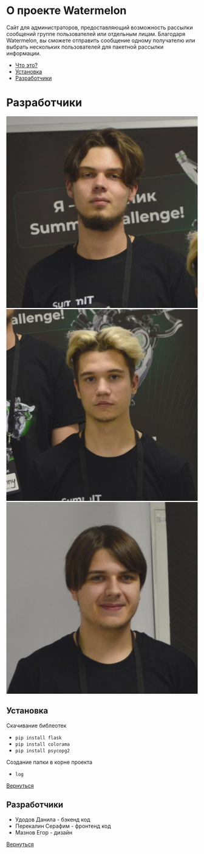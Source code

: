 # О проекте Watermelon

Сайт для администраторов, предоставляющий возможность рассылки сообщений группе пользователей или отдельным лицам. Благодаря Watermelon, вы сможете отправить сообщение одному получателю или выбрать нескольких пользователей для пакетной рассылки информации.

* [Что это?](#о-проекте-watermelon)
* [Установка](#установка)
* [Разработчики](#разработчики)

# Разработчики

<!-- Frontend Developer -->

![Serafim](https://github.com/AsQqqq/hackathon/blob/main/git-assets/Serafim.png?raw=true)
![Danila](https://github.com/AsQqqq/hackathon/blob/main/git-assets/Danila.png?raw=true)
![Egor](https://github.com/AsQqqq/hackathon/blob/main/git-assets/Egor.png?raw=true)

<!-- > 18 лет, основной род занятия в IT - разработка мобильных приложений и Frontend -->

## Установка

Скачивание библеотек
- `pip install flask`
- `pip install colorama`
- `pip install psycopg2`

Создание папки в корне проекта
- `log`

[Вернуться](#проект-для-хакатона)

## Разработчики
- Удодов Данила - бэкенд код
- Перекалин Серафим - фронтенд код
- Мазнов Егор - дизайн

[Вернуться](#проект-для-хакатона)

